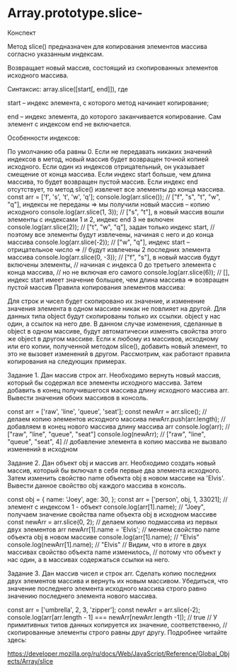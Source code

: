 # Array.prototype.slice-
Конспект

Метод slice() предназначен для копирования элементов массива согласно указанным индексам.

Возвращает новый массив, состоящий из скопированных элементов исходного массива.

Синтаксис: array.slice([start[, end]]), где

start – индекс элемента, с которого метод начинает копирование;

end – индекс элемента, до которого заканчивается копирование. Сам элемент с индексом end не включается.

Особенности индексов:

По умолчанию оба равны 0. Если не передавать никаких значений индексов в метод, новый массив будет возвращен точной копией исходного.
Если один из индексов отрицательный, он указывает смещение от конца массива.
Если индекс start больше, чем длина массива, то будет возвращен пустой массив.
Если индекс end отсутствует, то метод slice() извлечет все элементы до конца массива.
const arr = ['f', 's', 't', 'w', 'q'];
console.log(arr.slice()); // ["f", "s", "t", "w", "q"], индексы не переданы => мы получили новый массив – копию исходного
console.log(arr.slice(1, 3)); // ["s", "t"], в новый массив вошли элементы с индексами 1 и 2, индекс end 3 не включен
console.log(arr.slice(2)); // ["t", "w", "q"], задан только индекс start, 
// поэтому все элементы будут извлечены, начиная с него и до конца массива
console.log(arr.slice(-2)); // ["w", "q"], индекс start – отрицательное число => 
// будут извлечены 2 последних элемента массива
console.log(arr.slice(0, -3)); // ["f", "s"], в новый массив будут включены элементы, 
// начиная с индекса 0 до третьего элемента с конца массива, 
// но не включая его самого
console.log(arr.slice(6)); // [], индекс start имеет значение большее, чем длина массива  => возвращен пустой массив
Правила копирования элементов массива:

Для строк и чисел будет скопировано их значение, и изменение значения элемента в одном массиве никак не повлияет на другой.
Для данных типа object будут скопированы только их ссылки. object у нас один, а ссылок на него две. В данном случае изменения, сделанные в object в одном массиве, будут автоматически изменять свойства этого же object в другом массиве.
Если к любому из массивов, исходному или его копии, полученной методом slice(), добавить новый элемент, то это не вызовет изменений в другом.
Рассмотрим, как работают правила копирования на следующих примерах.

Задание 1. Дан массив строк arr. Необходимо вернуть новый массив, который бы содержал все элементы исходного массива. Затем добавить в конец получившегося массива длину исходного массива arr. Вывести значения обоих массивов в консоль.

const arr = ['raw', 'line', 'queue', 'seat'];
const newArr = arr.slice(); // делаем копию элементов исходного массива 
newArr.push(arr.length); // добавляем в конец нового массива длину массива arr
console.log(arr); // ["raw", "line", "queue", "seat"]
console.log(newArr); // ["raw", "line", "queue", "seat", 4]
// добавление элемента в копию массива не вызвало изменений в исходном

Задание 2. Дан объект obj и массив arr. Необходимо создать новый массив, который бы включал в себя первые два элемента исходного. Затем изменить свойство name объекта obj в новом массиве на 'Elvis'. Вывести данное свойство obj каждого массива в консоль.

const obj = {
  name: 'Joey',
  age: 30,
};
const arr = ['person', obj, 1, 33021]; // элемент с индексом 1 - объект
console.log(arr[1].name); // "Joey", получаем значение свойства name объекта obj в исходном массиве
const newArr = arr.slice(0, 2); // делаем копию подмассива из первых двух элементов arr
newArr[1].name = 'Elvis'; // меняем свойство name объекта obj в новом массиве
console.log(arr[1].name); // "Elvis"
console.log(newArr[1].name); // "Elvis"
// Видим, что в итоге в двух массивах свойство объекта name изменилось, 
// потому что объект у нас один, а в массивах содержаться ссылки на него.

Задание 3. Дан массив чисел и строк arr. Сделать копию последних двух элементов массива и вернуть их новым массивом. Убедиться, что значение последнего элемента исходного массива строго равно значению последнего элемента нового массива.

const arr = ['umbrella', 2, 3, 'zipper'];
const newArr = arr.slice(-2);
console.log(arr[arr.length - 1] === newArr[newArr.length -1]); // true
// У примитивных типов данных копируется их значение, соответственно, 
// скопированные элементы строго равны друг другу.
Подробнее читайте здесь:

https://developer.mozilla.org/ru/docs/Web/JavaScript/Reference/Global_Objects/Array/slice
